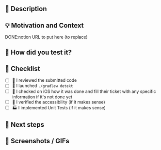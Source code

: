 ## 📜 Description

## 💡 Motivation and Context

DONE:notion URL to put here (to replace)

## 💚 How did you test it?

## 📝 Checklist

* [ ] 📖 I reviewed the submitted code
* [ ] 🛀 I launched `./gradlew detekt`
* [ ] 📡 I checked on iOS how it was done and fill their ticket with any specific information if it's not done yet
* [ ] 🦮 I verified the accessibility (if it makes sense)
* [ ] 🏭 I implemented Unit Tests (if it makes sense)

## 🔮 Next steps

## 📸 Screenshots / GIFs
